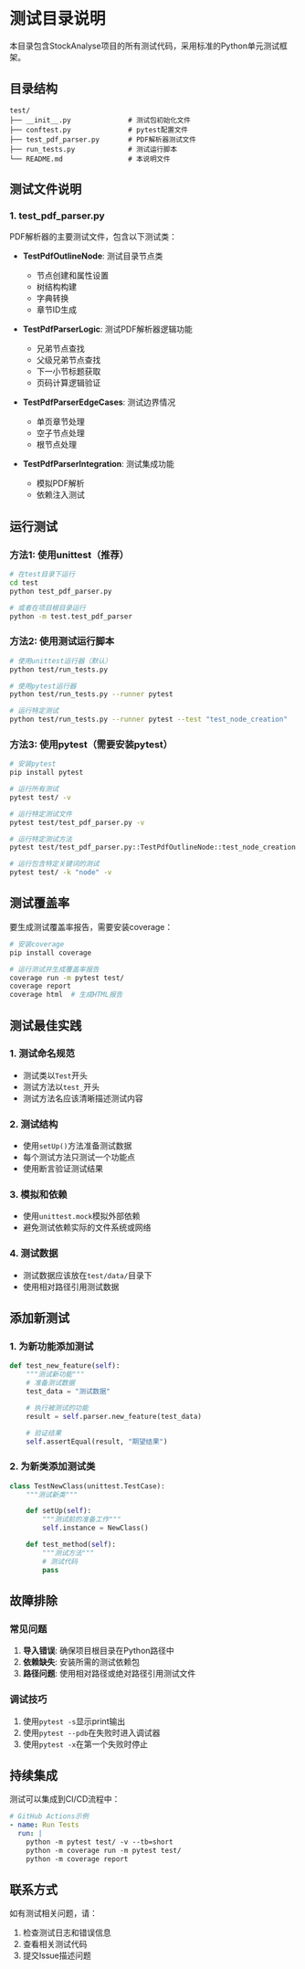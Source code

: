 # 测试目录说明

本目录包含StockAnalyse项目的所有测试代码，采用标准的Python单元测试框架。

## 目录结构

```
test/
├── __init__.py              # 测试包初始化文件
├── conftest.py              # pytest配置文件
├── test_pdf_parser.py       # PDF解析器测试文件
├── run_tests.py             # 测试运行脚本
└── README.md                # 本说明文件
```

## 测试文件说明

### 1. test_pdf_parser.py
PDF解析器的主要测试文件，包含以下测试类：

- **TestPdfOutlineNode**: 测试目录节点类
  - 节点创建和属性设置
  - 树结构构建
  - 字典转换
  - 章节ID生成

- **TestPdfParserLogic**: 测试PDF解析器逻辑功能
  - 兄弟节点查找
  - 父级兄弟节点查找
  - 下一小节标题获取
  - 页码计算逻辑验证

- **TestPdfParserEdgeCases**: 测试边界情况
  - 单页章节处理
  - 空子节点处理
  - 根节点处理

- **TestPdfParserIntegration**: 测试集成功能
  - 模拟PDF解析
  - 依赖注入测试

## 运行测试

### 方法1: 使用unittest（推荐）

```bash
# 在test目录下运行
cd test
python test_pdf_parser.py

# 或者在项目根目录运行
python -m test.test_pdf_parser
```

### 方法2: 使用测试运行脚本

```bash
# 使用unittest运行器（默认）
python test/run_tests.py

# 使用pytest运行器
python test/run_tests.py --runner pytest

# 运行特定测试
python test/run_tests.py --runner pytest --test "test_node_creation"
```

### 方法3: 使用pytest（需要安装pytest）

```bash
# 安装pytest
pip install pytest

# 运行所有测试
pytest test/ -v

# 运行特定测试文件
pytest test/test_pdf_parser.py -v

# 运行特定测试方法
pytest test/test_pdf_parser.py::TestPdfOutlineNode::test_node_creation -v

# 运行包含特定关键词的测试
pytest test/ -k "node" -v
```

## 测试覆盖率

要生成测试覆盖率报告，需要安装coverage：

```bash
# 安装coverage
pip install coverage

# 运行测试并生成覆盖率报告
coverage run -m pytest test/
coverage report
coverage html  # 生成HTML报告
```

## 测试最佳实践

### 1. 测试命名规范
- 测试类以`Test`开头
- 测试方法以`test_`开头
- 测试方法名应该清晰描述测试内容

### 2. 测试结构
- 使用`setUp()`方法准备测试数据
- 每个测试方法只测试一个功能点
- 使用断言验证测试结果

### 3. 模拟和依赖
- 使用`unittest.mock`模拟外部依赖
- 避免测试依赖实际的文件系统或网络

### 4. 测试数据
- 测试数据应该放在`test/data/`目录下
- 使用相对路径引用测试数据

## 添加新测试

### 1. 为新功能添加测试
```python
def test_new_feature(self):
    """测试新功能"""
    # 准备测试数据
    test_data = "测试数据"

    # 执行被测试的功能
    result = self.parser.new_feature(test_data)

    # 验证结果
    self.assertEqual(result, "期望结果")
```

### 2. 为新类添加测试类
```python
class TestNewClass(unittest.TestCase):
    """测试新类"""

    def setUp(self):
        """测试前的准备工作"""
        self.instance = NewClass()

    def test_method(self):
        """测试方法"""
        # 测试代码
        pass
```

## 故障排除

### 常见问题

1. **导入错误**: 确保项目根目录在Python路径中
2. **依赖缺失**: 安装所需的测试依赖包
3. **路径问题**: 使用相对路径或绝对路径引用测试文件

### 调试技巧

1. 使用`pytest -s`显示print输出
2. 使用`pytest --pdb`在失败时进入调试器
3. 使用`pytest -x`在第一个失败时停止

## 持续集成

测试可以集成到CI/CD流程中：

```yaml
# GitHub Actions示例
- name: Run Tests
  run: |
    python -m pytest test/ -v --tb=short
    python -m coverage run -m pytest test/
    python -m coverage report
```

## 联系方式

如有测试相关问题，请：
1. 检查测试日志和错误信息
2. 查看相关测试代码
3. 提交Issue描述问题
